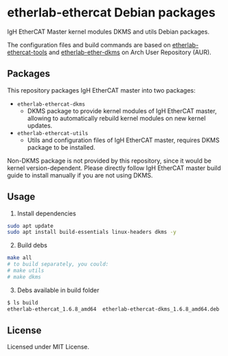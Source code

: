 # etherlab-ethercat Debian packages
IgH EtherCAT Master kernel modules DKMS and utils Debian packages.

The configuration files and build commands are based on [etherlab-ethercat-tools](https://aur.archlinux.org/packages/etherlab-ethercat-tools) and [etherlab-ether-dkms](https://aur.archlinux.org/packages/etherlab-ethercat-dkms) on Arch User Repository (AUR).

## Packages

This repository packages IgH EtherCAT master into two packages:

- `etherlab-ethercat-dkms`
    - DKMS package to provide kernel modules of IgH EtherCAT master, allowing to automatically rebuild kernel modules on new kernel updates.
- `etherlab-ethercat-utils`
    - Utils and configuration files of IgH EtherCAT master, requires DKMS package to be installed.

Non-DKMS package is not provided by this repository, since it would be kernel version-dependent.
Please directly follow IgH EtherCAT master build guide to install manually if you are not using DKMS.

## Usage

1. Install dependencies

```bash
sudo apt update
sudo apt install build-essentials linux-headers dkms -y
```

2. Build debs
```bash
make all
# to build separately, you could:
# make utils
# make dkms
```

3. Debs available in build folder

```bash
$ ls build
etherlab-ethercat_1.6.8_amd64  etherlab-ethercat-dkms_1.6.8_amd64.deb  etherlab-ethercat-utils_1.6.8_amd64.deb
```

## License
Licensed under MIT License.
